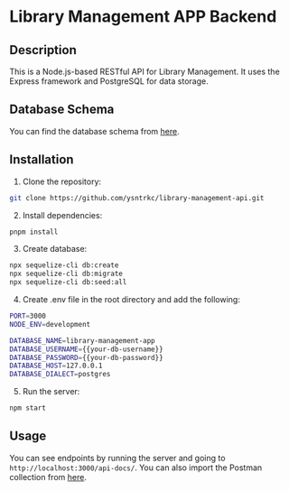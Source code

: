 # Library Management APP Backend

## Description

This is a Node.js-based RESTful API for Library Management. It uses the Express framework and PostgreSQL for data storage.

## Database Schema

You can find the database schema from [here](https://drawsql.app/teams/yasin-6/diagrams/library-management).

## Installation

1. Clone the repository:

``` BASH
git clone https://github.com/ysntrkc/library-management-api.git
```

2. Install dependencies:

``` BASH
pnpm install
```

3. Create database:

``` BASH
npx sequelize-cli db:create
npx sequelize-cli db:migrate
npx sequelize-cli db:seed:all
```

4. Create .env file in the root directory and add the following:

``` BASH
PORT=3000
NODE_ENV=development

DATABASE_NAME=library-management-app
DATABASE_USERNAME={{your-db-username}}
DATABASE_PASSWORD={{your-db-password}}
DATABASE_HOST=127.0.0.1
DATABASE_DIALECT=postgres
```

5. Run the server:

``` BASH
npm start
```

## Usage

You can see endpoints by running the server and going to `http://localhost:3000/api-docs/`.
You can also import the Postman collection from [here](./docs/postman_collection.json).